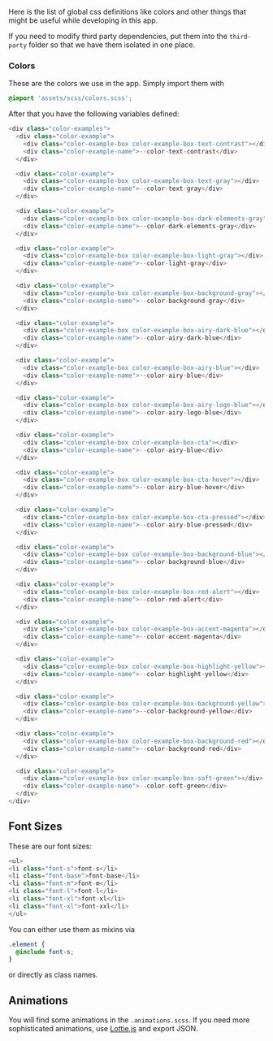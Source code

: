Here is the list of global css definitions like colors and
other things that might be useful while developing in this app.

If you need to modify third party dependencies, put them into the 
`third-party` folder so that we have them isolated in one place.

### Colors

These are the colors we use in the app. Simply import them with 

```css
@import 'assets/scss/colors.scss';
```

After that you have the following variables defined:

```js
<div class="color-examples">
  <div class="color-example">
    <div class="color-example-box color-example-box-text-contrast"></div>
    <div class="color-example-name">--color-text-contrast</div>
  </div>

  <div class="color-example">
    <div class="color-example-box color-example-box-text-gray"></div>
    <div class="color-example-name">--color-text-gray</div>
  </div>

  <div class="color-example">
    <div class="color-example-box color-example-box-dark-elements-gray"></div>
    <div class="color-example-name">--color-dark-elements-gray</div>
  </div>

  <div class="color-example">
    <div class="color-example-box color-example-box-light-gray"></div>
    <div class="color-example-name">--color-light-gray</div>
  </div>

  <div class="color-example">
    <div class="color-example-box color-example-box-background-gray"></div>
    <div class="color-example-name">--color-background-gray</div>
  </div>

  <div class="color-example">
    <div class="color-example-box color-example-box-airy-dark-blue"></div>
    <div class="color-example-name">--color-airy-dark-blue</div>
  </div>

  <div class="color-example">
    <div class="color-example-box color-example-box-airy-blue"></div>
    <div class="color-example-name">--color-airy-blue</div>
  </div>

  <div class="color-example">
    <div class="color-example-box color-example-box-airy-logo-blue"></div>
    <div class="color-example-name">--color-airy-logo-blue</div>
  </div>

  <div class="color-example">
    <div class="color-example-box color-example-box-cta"></div>
    <div class="color-example-name">--color-airy-blue</div>
  </div>

  <div class="color-example">
    <div class="color-example-box color-example-box-cta-hover"></div>
    <div class="color-example-name">--color-airy-blue-hover</div>
  </div>

  <div class="color-example">
    <div class="color-example-box color-example-box-cta-pressed"></div>
    <div class="color-example-name">--color-airy-blue-pressed</div>
  </div>

  <div class="color-example">
    <div class="color-example-box color-example-box-background-blue"></div>
    <div class="color-example-name">--color-background-blue</div>
  </div>

  <div class="color-example">
    <div class="color-example-box color-example-box-red-alert"></div>
    <div class="color-example-name">--color-red-alert</div>
  </div>

  <div class="color-example">
    <div class="color-example-box color-example-box-accent-magenta"></div>
    <div class="color-example-name">--color-accent-magenta</div>
  </div>

  <div class="color-example">
    <div class="color-example-box color-example-box-highlight-yellow"></div>
    <div class="color-example-name">--color-highlight-yellow</div>
  </div>

  <div class="color-example">
    <div class="color-example-box color-example-box-background-yellow"></div>
    <div class="color-example-name">--color-background-yellow</div>
  </div>

  <div class="color-example">
    <div class="color-example-box color-example-box-background-red"></div>
    <div class="color-example-name">--color-background-red</div>
  </div>

  <div class="color-example">
    <div class="color-example-box color-example-box-soft-green"></div>
    <div class="color-example-name">--color-soft-green</div>
  </div>
</div>
```

## Font Sizes

These are our font sizes:

```js
<ul>
<li class="font-s">font-s</li>
<li class="font-base">font-base</li>
<li class="font-m">font-m</li>
<li class="font-l">font-l</li>
<li class="font-xl">font-xl</li>
<li class="font-xl">font-xxl</li>
</ul>
```

You can either use them as mixins via 

```scss
.element {
  @include font-s;
}
``` 

or directly as class names.

## Animations

You will find some animations in the `.animations.scss`. If you need
more sophisticated animations, use [Lottie.js](https://airbnb.design/lottie/) and
export JSON.
